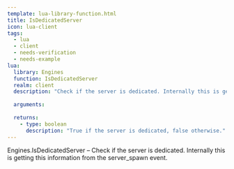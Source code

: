 ```yaml
---
template: lua-library-function.html
title: IsDedicatedServer
icon: lua-client
tags:
  - lua
  - client
  - needs-verification
  - needs-example
lua:
  library: Engines
  function: IsDedicatedServer
  realm: client
  description: "Check if the server is dedicated. Internally this is getting this information from the server_spawn event."
  
  arguments:
  
  returns:
    - type: boolean
      description: "True if the server is dedicated, false otherwise."
---
```


<div class="lua__search__keywords">
Engines.IsDedicatedServer &#x2013; Check if the server is dedicated. Internally this is getting this information from the server_spawn event.
</div>
